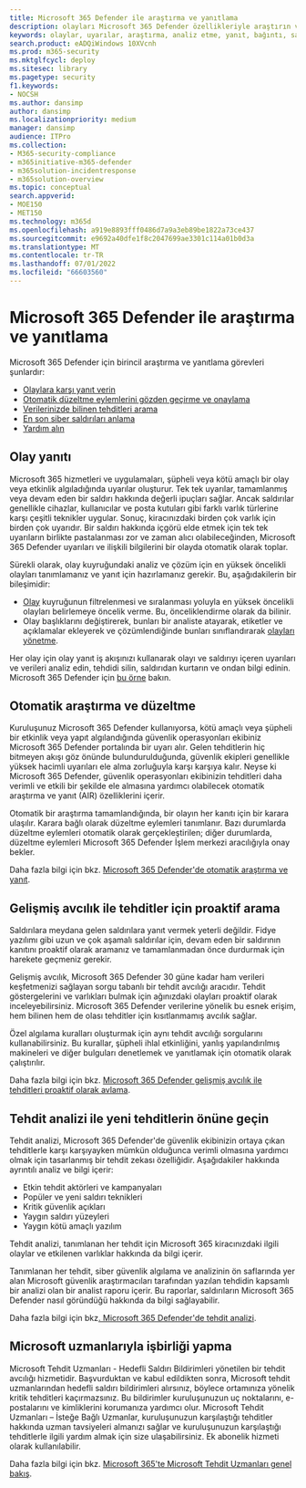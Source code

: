 ```yaml
---
title: Microsoft 365 Defender ile araştırma ve yanıtlama
description: olayları Microsoft 365 Defender özellikleriyle araştırın ve yanıt verin.
keywords: olaylar, uyarılar, araştırma, analiz etme, yanıt, bağıntı, saldırı, makineler, cihazlar, kullanıcılar, kimlikler, kimlik, posta kutusu, e-posta, 365, Microsoft, m365, olay yanıtı, siber saldırı
search.product: eADQiWindows 10XVcnh
ms.prod: m365-security
ms.mktglfcycl: deploy
ms.sitesec: library
ms.pagetype: security
f1.keywords:
- NOCSH
ms.author: dansimp
author: dansimp
ms.localizationpriority: medium
manager: dansimp
audience: ITPro
ms.collection:
- M365-security-compliance
- m365initiative-m365-defender
- m365solution-incidentresponse
- m365solution-overview
ms.topic: conceptual
search.appverid:
- MOE150
- MET150
ms.technology: m365d
ms.openlocfilehash: a919e8893fff0486d7a9a3eb89be1822a73ce437
ms.sourcegitcommit: e9692a40dfe1f8c2047699ae3301c114a01b0d3a
ms.translationtype: MT
ms.contentlocale: tr-TR
ms.lasthandoff: 07/01/2022
ms.locfileid: "66603560"
---
```

# <a name="investigate-and-respond-with-microsoft-365-defender"></a>Microsoft 365 Defender ile araştırma ve yanıtlama

Microsoft 365 Defender için birincil araştırma ve yanıtlama görevleri şunlardır:

- [Olaylara karşı yanıt verin](#incident-response)
- [Otomatik düzeltme eylemlerini gözden geçirme ve onaylama](#automated-investigation-and-remediation)
- [Verilerinizde bilinen tehditleri arama](#proactive-search-for-threats-with-advanced-hunting)
- [En son siber saldırıları anlama](#get-ahead-of-emerging-threats-with-threat-analytics)
- [Yardım alın](#collaborate-with-microsoft-experts)

## <a name="incident-response"></a>Olay yanıtı

Microsoft 365 hizmetleri ve uygulamaları, şüpheli veya kötü amaçlı bir olay veya etkinlik algıladığında uyarılar oluşturur. Tek tek uyarılar, tamamlanmış veya devam eden bir saldırı hakkında değerli ipuçları sağlar. Ancak saldırılar genellikle cihazlar, kullanıcılar ve posta kutuları gibi farklı varlık türlerine karşı çeşitli teknikler uygular. Sonuç, kiracınızdaki birden çok varlık için birden çok uyarıdır. Bir saldırı hakkında içgörü elde etmek için tek tek uyarıların birlikte pastalanması zor ve zaman alıcı olabileceğinden, Microsoft 365 Defender uyarıları ve ilişkili bilgilerini bir olayda otomatik olarak toplar.

Sürekli olarak, olay kuyruğundaki analiz ve çözüm için en yüksek öncelikli olayları tanımlamanız ve yanıt için hazırlamanız gerekir. Bu, aşağıdakilerin bir bileşimidir:

- [Olay](incident-queue.md) kuyruğunun filtrelenmesi ve sıralanması yoluyla en yüksek öncelikli olayları belirlemeye öncelik verme. Bu, önceliklendirme olarak da bilinir.
- Olay başlıklarını değiştirerek, bunları bir analiste atayarak, etiketler ve açıklamalar ekleyerek ve çözümlendiğinde bunları sınıflandırarak [olayları yönetme](manage-incidents.md).

Her olay için olay yanıt iş akışınızı kullanarak olayı ve saldırıyı içeren uyarıları ve verileri analiz edin, tehdidi silin, saldırıdan kurtarın ve ondan bilgi edinin. Microsoft 365 Defender için [bu örne](incidents-overview.md#example-incident-response-workflow-for-microsoft-365-defender) bakın.

## <a name="automated-investigation-and-remediation"></a>Otomatik araştırma ve düzeltme

Kuruluşunuz Microsoft 365 Defender kullanıyorsa, kötü amaçlı veya şüpheli bir etkinlik veya yapıt algılandığında güvenlik operasyonları ekibiniz Microsoft 365 Defender portalında bir uyarı alır. Gelen tehditlerin hiç bitmeyen akışı göz önünde bulundurulduğunda, güvenlik ekipleri genellikle yüksek hacimli uyarıları ele alma zorluğuyla karşı karşıya kalır. Neyse ki Microsoft 365 Defender, güvenlik operasyonları ekibinizin tehditleri daha verimli ve etkili bir şekilde ele almasına yardımcı olabilecek otomatik araştırma ve yanıt (AIR) özelliklerini içerir.

Otomatik bir araştırma tamamlandığında, bir olayın her kanıtı için bir karara ulaşılır. Karara bağlı olarak düzeltme eylemleri tanımlanır. Bazı durumlarda düzeltme eylemleri otomatik olarak gerçekleştirilen; diğer durumlarda, düzeltme eylemleri Microsoft 365 Defender İşlem merkezi aracılığıyla onay bekler. 

Daha fazla bilgi için bkz. [Microsoft 365 Defender'de otomatik araştırma ve yanıt](m365d-autoir.md).

## <a name="proactive-search-for-threats-with-advanced-hunting"></a>Gelişmiş avcılık ile tehditler için proaktif arama

Saldırılara meydana gelen saldırılara yanıt vermek yeterli değildir. Fidye yazılımı gibi uzun ve çok aşamalı saldırılar için, devam eden bir saldırının kanıtını proaktif olarak aramanız ve tamamlanmadan önce durdurmak için harekete geçmeniz gerekir.

Gelişmiş avcılık, Microsoft 365 Defender 30 güne kadar ham verileri keşfetmenizi sağlayan sorgu tabanlı bir tehdit avcılığı aracıdır. Tehdit göstergelerini ve varlıkları bulmak için ağınızdaki olayları proaktif olarak inceleyebilirsiniz. Microsoft 365 Defender verilerine yönelik bu esnek erişim, hem bilinen hem de olası tehditler için kısıtlanmamış avcılık sağlar.

Özel algılama kuralları oluşturmak için aynı tehdit avcılığı sorgularını kullanabilirsiniz. Bu kurallar, şüpheli ihlal etkinliğini, yanlış yapılandırılmış makineleri ve diğer bulguları denetlemek ve yanıtlamak için otomatik olarak çalıştırılır.

Daha fazla bilgi için bkz. [Microsoft 365 Defender gelişmiş avcılık ile tehditleri proaktif olarak avlama](advanced-hunting-overview.md).

## <a name="get-ahead-of-emerging-threats-with-threat-analytics"></a>Tehdit analizi ile yeni tehditlerin önüne geçin

Tehdit analizi, Microsoft 365 Defender'de güvenlik ekibinizin ortaya çıkan tehditlerle karşı karşıyayken mümkün olduğunca verimli olmasına yardımcı olmak için tasarlanmış bir tehdit zekası özelliğidir. Aşağıdakiler hakkında ayrıntılı analiz ve bilgi içerir:

- Etkin tehdit aktörleri ve kampanyaları
- Popüler ve yeni saldırı teknikleri
- Kritik güvenlik açıkları
- Yaygın saldırı yüzeyleri
- Yaygın kötü amaçlı yazılım

Tehdit analizi, tanımlanan her tehdit için Microsoft 365 kiracınızdaki ilgili olaylar ve etkilenen varlıklar hakkında da bilgi içerir.

Tanımlanan her tehdit, siber güvenlik algılama ve analizinin ön saflarında yer alan Microsoft güvenlik araştırmacıları tarafından yazılan tehdidin kapsamlı bir analizi olan bir analist raporu içerir. Bu raporlar, saldırıların Microsoft 365 Defender nasıl göründüğü hakkında da bilgi sağlayabilir.

Daha fazla bilgi için bkz[. Microsoft 365 Defender'de tehdit analizi](threat-analytics.md).

## <a name="collaborate-with-microsoft-experts"></a>Microsoft uzmanlarıyla işbirliği yapma

Microsoft Tehdit Uzmanları - Hedefli Saldırı Bildirimleri yönetilen bir tehdit avcılığı hizmetidir. Başvurduktan ve kabul edildikten sonra, Microsoft tehdit uzmanlarından hedefli saldırı bildirimleri alırsınız, böylece ortamınıza yönelik kritik tehditleri kaçırmazsınız. Bu bildirimler kuruluşunuzun uç noktalarını, e-postalarını ve kimliklerini korumanıza yardımcı olur. Microsoft Tehdit Uzmanları – İsteğe Bağlı Uzmanlar, kuruluşunuzun karşılaştığı tehditler hakkında uzman tavsiyeleri almanızı sağlar ve kuruluşunuzun karşılaştığı tehditlerle ilgili yardım almak için size ulaşabilirsiniz. Ek abonelik hizmeti olarak kullanılabilir.

Daha fazla bilgi için bkz. [Microsoft 365'te Microsoft Tehdit Uzmanları genel bakış](/microsoft-365/security/defender/microsoft-threat-experts).
